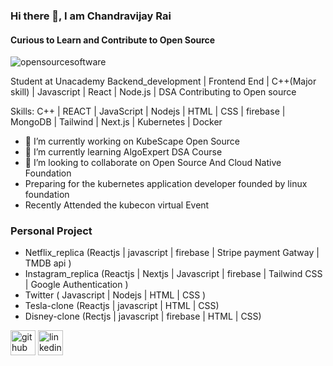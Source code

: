 ### Hi there 👋, I am Chandravijay Rai
#### Curious to Learn and Contribute to Open Source

![opensourcesoftware](https://user-images.githubusercontent.com/82499697/193819768-1e5c9e8b-abe4-442d-951f-34a8f519f137.jpg)


Student at Unacademy 
Backend_development | Frontend End | C++(Major skill) | Javascript | React | Node.js | DSA
Contributing to Open source

Skills: C++ | REACT | JavaScript | Nodejs | HTML | CSS | firebase | MongoDB | Tailwind | Next.js | Kubernetes | Docker

- 🔭 I’m currently working on KubeScape Open Source  
- 🌱 I’m currently learning AlgoExpert DSA  Course 
- 👯 I’m looking to collaborate on Open Source And Cloud Native Foundation   
-  Preparing for the kubernetes application developer founded by linux foundation
-  Recently Attended the kubecon virtual Event
### Personal Project
 - Netflix_replica (Reactjs | javascript | firebase | Stripe payment Gatway | TMDB api )
 - Instagram_replica (Reactjs | Nextjs | Javascript | firebase | Tailwind CSS | Google Authentication )
 - Twitter ( Javascript | Nodejs | HTML | CSS )
 - Tesla-clone (Reactjs | javascript | HTML | CSS)
 - Disney-clone (Rectjs | javascript | firebase | HTML | CSS)


[<img src='https://cdn.jsdelivr.net/npm/simple-icons@3.0.1/icons/github.svg' alt='github' height='40'>](https://github.com/https://github.com/Cvr421)  [<img src='https://cdn.jsdelivr.net/npm/simple-icons@3.0.1/icons/linkedin.svg' alt='linkedin' height='40'>](https://www.linkedin.com/in/cvrai/)  







